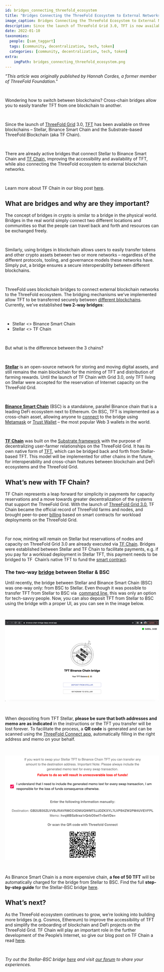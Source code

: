 ```yaml
---
id: bridges_connecting_threefold_ecosystem
title: "Bridges Connecting the ThreeFold Ecosystem to External Networks"
image_caption: Bridges Connecting the ThreeFold Ecosystem to External Networks
description: Since the launch of ThreeFold Grid 3.0, TFT is now available on three blockchains – Stellar, Binance Smart Chain and the Substrate-based ThreeFold Blockchain (aka TF Chain).
date: 2022-01-10
taxonomies:
  people: [sam_taggart]
  tags: [community, decentralization, tech, token]
  categories: [community, decentralization, tech, token]
extra:
    imgPath: bridges_connecting_threefold_ecosystem.png
---
```


*"This article was originally published by Hannah Cordes, a former member of ThreeFold Foundation."*

<br>

Wondering how to switch between blockchains? Cross-chain bridges allow you to easily transfer TFT from one blockchain to another. 

<br/>

Since the launch of [ThreeFold Grid](https://library.threefold.me/info/threefold#/technology/threefold__threefold_grid) 3.0, [TFT](https://threefold.io/tft) has been available on three blockchains – Stellar, Binance Smart Chain and the Substrate-based ThreeFold Blockchain (aka TF Chain).

<br/>

There are already active bridges that connect Stellar to Binance Smart Chain and [TF Chain](https://threefold.io/blog/tf_chain/), improving the accessibility and availability of TFT, while also connecting the ThreeFold ecosystem to external blockchain networks.

<br/>

Learn more about TF Chain in our blog post [here](https://threefold.io/blog/tf_chain/).

## What are bridges and why are they important?

The concept of bridges in crypto is similar to a bridge in the physical world. Bridges in the real world simply connect two different locations and communities so that the people can travel back and forth and resources can be exchanged freely.

<br/>

Similarly, using bridges in blockchain allows users to easily transfer tokens and other crypto assets between two or more networks – regardless of the different protocols, tooling, and governance models these networks have. Simply put, a bridge ensures a secure interoperability between different blockchains.

<br/>

ThreeFold uses blockchain bridges to connect external blockchain networks to the ThreeFold ecosystem. The bridging mechanisms we’ve implemented allow TFT to be transferred securely between [different blockchains](https://library.threefold.me/info/threefold#/technology/threefold__money_blockchain_partity_link). Currently, we’ve established **two 2-way bridges**:

<br/>

* Stellar <> Binance Smart Chain
* Stellar <> TF Chain

<br/>

But what is the difference between the 3 chains?

<br/>

**[Stellar](https://www.stellar.org/?locale=en)** is an open-source network for storing and moving digital assets, and still remains the main blockchain for the minting of TFT and distribution of farming rewards. Until the launch of TF Chain with Grid 3.0, only TFT living on Stellar were accepted for the reservation of Internet capacity on the ThreeFold Grid. 

<br/>

**[Binance Smart Chain](https://www.binance.org/en/smartChain)** (BSC) is a standalone, parallel Binance chain that is a leading DeFi ecosystem next to Ethereum. On BSC, TFT is implemented as a cross-chain asset, allowing anyone to [connect](https://bridge.bsc.threefold.io/) to the bridge using [Metamask](https://library.threefold.me/info/threefold#/tokens/threefold__tft_bsc_metamask) or [Trust Wallet](https://library.threefold.me/info/threefold/#/tokens/threefold__threefold_wallets?id=the-threefold-connect-app) – the most popular Web 3 wallets in the world.

<br/>

**[TF Chain](https://threefold.io/tech/tf-chain)** was built on the [Substrate framework](https://substrate.io/) with the purpose of decentralizing user-farmer relationships on the ThreeFold Grid. It has its own native form of [TFT](https://threefold.io/tft), which can be bridged back and forth from Stellar-based TFT. This model will be implemented for other chains in the future, for interoperability and cross-chain features between blockchain and DeFi ecosystems and the ThreeFold Grid.

## What’s new with TF Chain?

TF Chain represents a leap forward for simplicity in payments for capacity reservations and a move towards greater decentralization of the systems that support the ThreeFold Grid. With the launch of [ThreeFold Grid 3.0](https://forum.threefold.io/t/what-is-new-in-tfgrid-3-0/1133), TF Chain became the official record of ThreeFold farms and nodes, and brought peer-to-peer [billing](https://forum.threefold.io/t/introducing-tf-chain-an-updated-billing-model/1277) based on smart contracts for workload deployments on the ThreeFold Grid. 

<br/>

For now, minting will remain on Stellar but reservations of nodes and capacity on ThreeFold Grid 3.0 are already executed via [TF Chain](https://library.threefold.me/info/threefold#/technology/threefold__tfchain). Bridges were established between Stellar and TF Chain to facilitate payments, e.g. if you pay for a workload deployment in Stellar TFT, this payment needs to be bridged to TF  Chain’s native TFT to fund the [smart contract](https://library.threefold.me/info/threefold#/technology/threefold__smartcontract_it).

### The two-way [bridge](https://bridge.bsc.threefold.io/) between Stellar & BSC 

Until recently, the bridge between Stellar and Binance Smart Chain (BSC) was one-way only: from BSC to Stellar. Even though it was possible to transfer TFT from Stellar to BSC via  [command line](https://github.com/threefoldfoundation/tft/blob/main/bsc/bridges/stellar/transfers.md), this was only an option for tech-savvy people. Now, you can also deposit TFT from Stellar to BSC using the bridge with a proper UI, as you can see in the image below.

<br/>

![tft_bsc_bridge](./tft_bsc_bridge.png)

<br/>

When depositing from TFT Stellar, **please be sure that both addresses and memo are as indicated** in the instructions or the TFT you transfer will be lost forever. To facilitate the process, a **QR code** is generated and can be scanned using the [ThreeFold Connect app](https://library.threefold.me/info/threefold/#/tokens/threefold__threefold_connect), automatically filling in the right address and memo on your behalf.

<br/>

![tft_bsc_transfer](./tft_bsc_transfer.png)

<br/>

As Binance Smart Chain is a more expensive chain, **a fee of 50 TFT** will be automatically charged for the bridge from Stellar to BSC. Find the full **step-by-step guide** for the Stellar-BSC bridge [here](https://library.threefold.me/info/threefold#/tokens/threefold__tft_bsc_bridge). 

## What’s next? 

As the ThreeFold ecosystem continues to grow, we’re looking into building more bridges (e.g. Cosmos, Ethereum) to improve the accessibility of TFT and simplify the onboarding of blockchain and DeFi projects on the ThreeFold Grid. TF Chain will play an important role in the further development of the People’s Internet, so give our blog post on TF Chain a read [here](https://threefold.io/blog/tf_chain/). 

<br/>

*Try out the Stellar-BSC bridge [here](https://bridge.bsc.threefold.io/) and visit [our forum](https://forum.threefold.io/) to share your experiences.*
